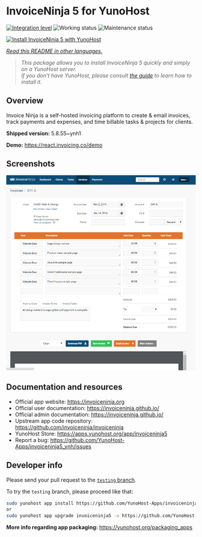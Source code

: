 <!--
N.B.: This README was automatically generated by <https://github.com/YunoHost/apps/tree/master/tools/readme_generator>
It shall NOT be edited by hand.
-->

# InvoiceNinja 5 for YunoHost

[![Integration level](https://dash.yunohost.org/integration/invoiceninja5.svg)](https://dash.yunohost.org/appci/app/invoiceninja5) ![Working status](https://ci-apps.yunohost.org/ci/badges/invoiceninja5.status.svg) ![Maintenance status](https://ci-apps.yunohost.org/ci/badges/invoiceninja5.maintain.svg)

[![Install InvoiceNinja 5 with YunoHost](https://install-app.yunohost.org/install-with-yunohost.svg)](https://install-app.yunohost.org/?app=invoiceninja5)

*[Read this README in other languages.](./ALL_README.md)*

> *This package allows you to install InvoiceNinja 5 quickly and simply on a YunoHost server.*  
> *If you don't have YunoHost, please consult [the guide](https://yunohost.org/install) to learn how to install it.*

## Overview

Invoice Ninja is a self-hosted invoicing platform to create & email invoices, track payments and expenses, and time billable tasks & projects for clients.


**Shipped version:** 5.8.55~ynh1

**Demo:** <https://react.invoicing.co/demo>

## Screenshots

![Screenshot of InvoiceNinja 5](./doc/screenshots/Create-Invoices-in-Seconds.png)

## Documentation and resources

- Official app website: <https://invoiceninja.org>
- Official user documentation: <https://invoiceninja.github.io/>
- Official admin documentation: <https://invoiceninja.github.io/>
- Upstream app code repository: <https://github.com/invoiceninja/invoiceninja>
- YunoHost Store: <https://apps.yunohost.org/app/invoiceninja5>
- Report a bug: <https://github.com/YunoHost-Apps/invoiceninja5_ynh/issues>

## Developer info

Please send your pull request to the [`testing` branch](https://github.com/YunoHost-Apps/invoiceninja5_ynh/tree/testing).

To try the `testing` branch, please proceed like that:

```bash
sudo yunohost app install https://github.com/YunoHost-Apps/invoiceninja5_ynh/tree/testing --debug
or
sudo yunohost app upgrade invoiceninja5 -u https://github.com/YunoHost-Apps/invoiceninja5_ynh/tree/testing --debug
```

**More info regarding app packaging:** <https://yunohost.org/packaging_apps>
